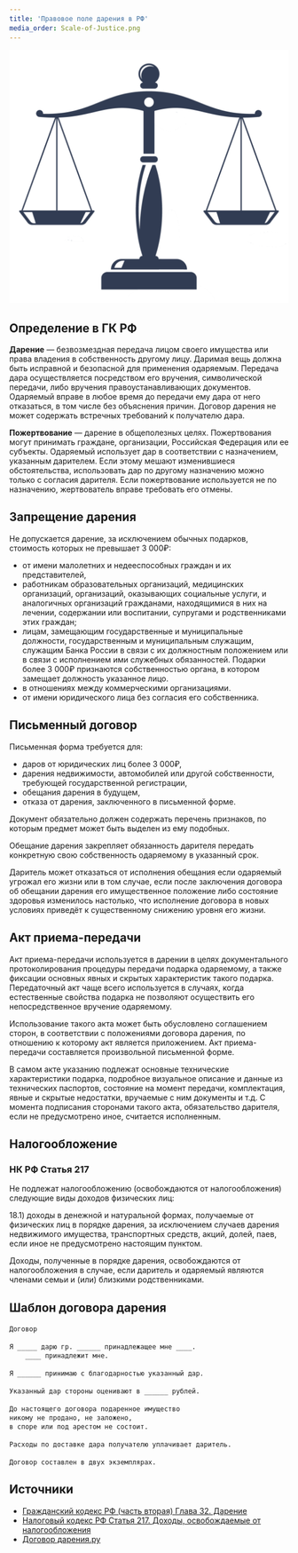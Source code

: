 ```yaml
---
title: 'Правовое поле дарения в РФ'
media_order: Scale-of-Justice.png
---
```


![](Scale-of-Justice.png?resize=300,300)

## Определение в ГК РФ

**Дарение** — безвозмездная передача лицом своего имущества или права владения в собственность другому лицу. Даримая вещь должна быть исправной и безопасной для применения одаряемым. Передача дара осуществляется посредством его вручения, символической передачи, либо вручения правоустанавливающих документов. Одаряемый вправе в любое время до передачи ему дара от него отказаться, в том числе без объяснения причин. Договор дарения не может содержать встречных требований к получателю дара.

**Пожертвование** — дарение в общеполезных целях. Пожертвования могут принимать граждане, организации, Российская Федерация или ее субъекты. Одаряемый использует дар в соответствии с назначением, указанным дарителем. Если этому мешают изменившиеся обстоятельства, использовать дар по другому назначению можно только с согласия дарителя. Если пожертвование используется не по назначению, жертвователь вправе требовать его отмены.

## Запрещение дарения

Не допускается дарение, за исключением обычных подарков, стоимость которых не превышает 3 000₽:

 -   от имени малолетних и недееспособных граждан и их представителей,
 -   работникам образовательных организаций, медицинских организаций, организаций, оказывающих социальные услуги, и аналогичных организаций гражданами, находящимися в них на лечении, содержании или воспитании, супругами и родственниками этих граждан;
 -   лицам, замещающим государственные и муниципальные должности, государственным и муниципальным служащим, служащим Банка России в связи с их должностным положением или в связи с исполнением ими служебных обязанностей. Подарки более 3 000₽ признаются собственностью органа, в котором замещает должность указанное лицо.
 -   в отношениях между коммерческими организациями.
 -   от имени юридического лица без согласия его собственника.

## Письменный договор

Письменная форма требуется для:

-    даров от юридических лиц более 3 000₽,
-    дарения недвижимости, автомобилей или другой собственности, требующей государственной регистрации,
-    обещания дарения в будущем,
-    отказа от дарения, заключенного в письменной форме.

Документ обязательно должен содержать перечень признаков, по которым предмет может быть выделен из ему подобных.

Обещание дарения закрепляет обязанность дарителя передать конкретную свою собственность одаряемому в указанный срок.

Даритель может отказаться от исполнения обещания если одаряемый угрожал его жизни или в том случае, если после заключения договора об обещании дарения его имущественное положение либо состояние здоровья изменилось настолько, что исполнение договора в новых условиях приведёт к существенному снижению уровня его жизни.

## Акт приема-передачи

Акт приема-передачи используется в дарении в целях документального протоколирования процедуры передачи подарка одаряемому, а также фиксации основных явных и скрытых характеристик такого подарка. Передаточный акт чаще всего используется в случаях, когда естественные свойства подарка не позволяют осуществить его непосредственное вручение одаряемому.

Использование такого акта может быть обусловлено соглашением сторон, в соответствии с положениями договора дарения, по отношению к которому акт является приложением. Акт приема-передачи составляется произвольной письменной форме.

В самом акте указанию подлежат основные технические характеристики подарка, подробное визуальное описание и данные из технических паспортов, состояние на момент передачи, комплектация, явные и скрытые недостатки, вручаемые с ним документы и т.д. С момента подписания сторонами такого акта, обязательство дарителя, если не предусмотрено иное, считается исполненным.

## Налогообложение

### НК РФ Статья 217
Не подлежат налогообложению (освобождаются от налогообложения) следующие виды доходов физических лиц:

18.1) доходы в денежной и натуральной формах, получаемые от физических лиц в порядке дарения, за исключением случаев дарения недвижимого имущества, транспортных средств, акций, долей, паев, если иное не предусмотрено настоящим пунктом.

Доходы, полученные в порядке дарения, освобождаются от налогообложения в случае, если даритель и одаряемый являются членами семьи и (или) близкими родственниками.

## Шаблон договора дарения

~~~
Договор

Я _____ дарю гр. ______ принадлежащее мне ____.
    ____ принадлежит мне.
    
Я ______ принимаю с благодарностью указанный дар.

Указанный дар стороны оценивают в ______ рублей.

До настоящего договора подаренное имущество 
никому не продано, не заложено, 
в споре или под арестом не состоит.

Расходы по доставке дара получателю уплачивает даритель.

Договор составлен в двух экземплярах.
~~~

## Источники

- [Гражданский кодекс РФ (часть вторая) Глава 32. Дарение](http://www.consultant.ru/document/cons_doc_LAW_9027/e92736ea135e1b4b4f24d328a683d6954e73a27c/)
- [Налоговый кодекс РФ Статья 217. Доходы, освобождаемые от налогообложения](https://base.garant.ru/10900200/4132834011083186a07350b1579a99a1/)
- [Договор дарения.ру](http://dogovor-darenija.ru/)

